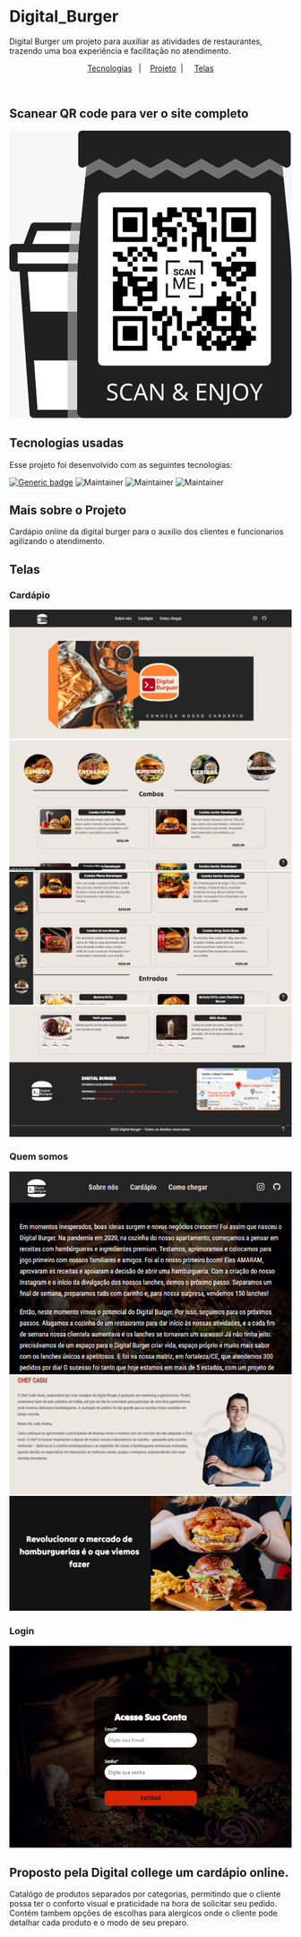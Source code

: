 # Digital_Burger
Digital Burger um projeto para auxiliar as atividades de restaurantes, trazendo uma boa experiência e facilitação no atendimento.

<p align="center">
  <a href="#-tecnologias">Tecnologias</a>&nbsp;&nbsp;&nbsp;|&nbsp;&nbsp;&nbsp;
  <a href="#-projeto">Projeto</a>&nbsp; | &nbsp;&nbsp;&nbsp;
  <a href="#-telas">Telas</a>

</p>

<br>
<h2>Scanear QR code para ver o site completo</h2>
<img src="./github/QRcode.jpeg">

<br>

## Tecnologias usadas 

Esse projeto foi desenvolvido com as seguintes tecnologias:

[![Generic badge](https://img.shields.io/badge/MarkupLanguage-HTML-<COLOR>.svg)](https://shields.io/)
![Maintainer](https://img.shields.io/badge/StyleSheet-CSS-blue)
![Maintainer](https://img.shields.io/badge/Programming-Javascript-yellow)
![Maintainer](https://img.shields.io/badge/Framework-Bootstrap-red)


## Mais sobre o Projeto

Cardápio online da digital burger para o auxilio dos clientes e funcionarios agilizando o atendimento.

## Telas

### Cardápio

<img src="./github/cardapio1.png"><br>
<img src="./github/cardapio2.png"><br>
<img src="./github/cardapio3.png"><br>
<img src="./github/cardapio4.png">

### Quem somos

<img src="./github/sobre.png"><br>
<img src="./github/cadu.png"><br>
<img src="./github/sobre1.png"><br>

### Login

<img src="./github/login.png">

## Proposto pela Digital college um cardápio online.

Catalógo de produtos separados por categorias, permitindo que o cliente possa ter o conforto visual e praticidade na hora de solicitar seu pedido.
Contém tambem opções de escolhas para alergicos onde o cliente pode detalhar cada produto e o modo de seu preparo.

